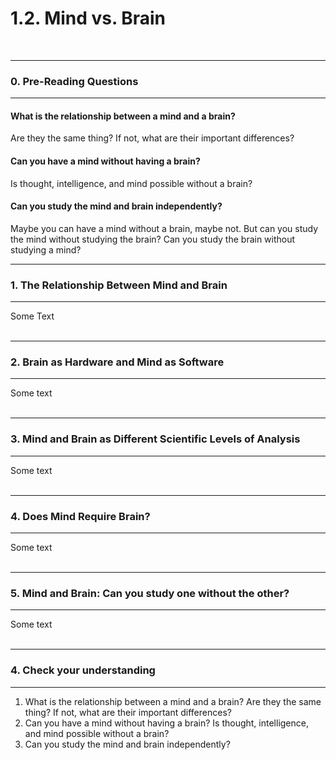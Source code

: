 # 1.2. Mind vs. Brain
<br>

---
### 0. Pre-Reading Questions

---
#### What is the relationship between a mind and a brain?
Are they the same thing? If not, what are their important differences?

#### Can you have a mind without having a brain?
Is thought, intelligence, and mind possible without a brain?

#### Can you study the mind and brain independently?
Maybe you can have a mind without a brain, maybe not.
But can you study the mind without studying the brain?
Can you study the brain without studying a mind?
<br>

---
### 1. The Relationship Between Mind and Brain

---
Some Text
<br>
<br>

---
### 2. Brain as Hardware and Mind as Software

---
Some text
<br>
<br>

---
### 3. Mind and Brain as Different Scientific Levels of Analysis

---
Some text
<br>
<br>

--- 
### 4. Does Mind Require Brain?

---
Some text
<br>
<br>

--- 
### 5. Mind and Brain: Can you study one without the other?

---
Some text
<br>
<br>

--- 
### 4. Check your understanding

---
 1. What is the relationship between a mind and a brain? Are they the same thing? 
 If not, what are their important differences?
 2. Can you have a mind without having a brain? Is thought, intelligence, and mind possible without a brain?
 3. Can you study the mind and brain independently?